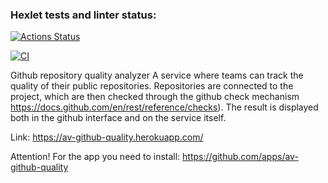 ### Hexlet tests and linter status:
[![Actions Status](https://github.com/MehPNZ/rails-project-lvl4/workflows/hexlet-check/badge.svg)](https://github.com/MehPNZ/rails-project-lvl4/actions)

[![CI](https://github.com/MehPNZ/rails-project-lvl3/actions/workflows/makefile.yml/badge.svg)](https://github.com/MehPNZ/rails-project-lvl3/actions/workflows/makefile.yml)

Github repository quality analyzer
A service where teams can track the quality of their public repositories. Repositories are connected to the project, which are then checked through the github check mechanism https://docs.github.com/en/rest/reference/checks). The result is displayed both in the github interface and on the service itself.

Link:
https://av-github-quality.herokuapp.com/

Attention! For the app you need to install: 
https://github.com/apps/av-github-quality